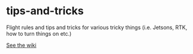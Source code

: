 # tips-and-tricks
Flight rules and tips and tricks for various tricky things (i.e. Jetsons, RTK, how to turn things on etc.)

[See the wiki](https://github.com/LCAS/tips-and-tricks/wiki)
